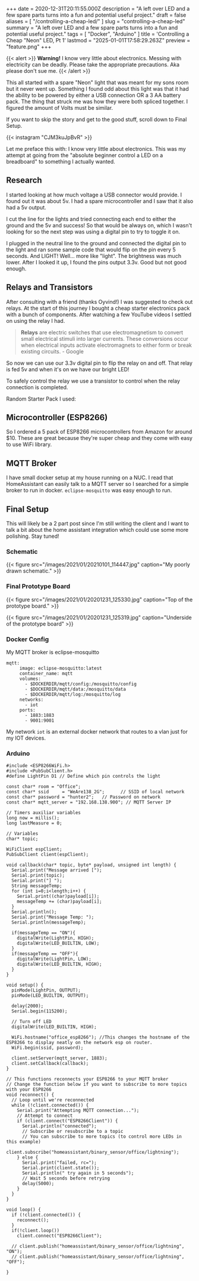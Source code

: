 +++
date = 2020-12-31T20:11:55.000Z
description = "A left over LED and a few spare parts turns into a fun and potential useful project."
draft = false
aliases = [ "/controlling-a-cheap-led/" ]
slug = "controlling-a-cheap-led"
summary = "A left over LED and a few spare parts turns into a fun and potential useful project."
tags = [ "Docker", "Arduino" ]
title = 'Controlling a Cheap "Neon" LED, Pt 1'
lastmod = "2025-01-01T17:58:29.263Z"
preview = "feature.png"
+++


{{< alert >}}
**Warning!** I know very little about electronics. Messing with electricity can be
deadly. Please take the appropriate precautions. Aka please don't sue me.
{{< /alert >}}

This all started with a spare "Neon" light that was meant for my sons room but
it never went up. Something I found odd about this light was that it had the
ability to be powered by either a USB connection OR a 3 AA battery pack. The
thing that struck me was how they were both spliced together. I figured the
amount of Volts must be similar.

If you want to skip the story and get to the good stuff, scroll down to Final
Setup.

{{< instagram "CJM3kuJpBvR" >}}

Let me preface this with: I know very little about electronics. This was my
attempt at going from the "absolute beginner control a LED on a breadboard" to
something I actually wanted.

## Research

I started looking at how much voltage a USB connector would provide. I found out
it was about 5v. I had a spare microcontroller and I saw that it also had a 5v
output.

I cut the line for the lights and tried connecting each end to either the ground
and the 5v and success! So that would be always on, which I wasn't looking for
so the next step was using a digital pin to try to toggle it on.

I plugged in the neutral line to the ground and connected the digital pin to the
light and ran some sample code that would flip on the pin every 5 seconds. And
LIGHT! Well... more like "light". The brightness was much lower. After I looked
it up, I found the pins output 3.3v. Good but not good enough.

## Relays and Transistors

After consulting with a friend (thanks Oyvind!) I was suggested to check out
relays. At the start of this journey I bought a cheap starter electronics pack
with a bunch of components. After watching a few YouTube videos I settled on
using the relay I had.

> **Relays** are electric switches that use electromagnetism to convert small
> electrical stimuli into larger currents. These conversions occur when
> electrical inputs activate electromagnets to either form or break existing
> circuits. - Google

So now we can use our 3.3v digital pin to flip the relay on and off. That relay
is fed 5v and when it's on we have our bright LED!

To safely control the relay we use a transistor to control when the relay
connection is completed.

Random Starter Pack I used:

## Microcontroller (ESP8266)

So I ordered a 5 pack of ESP8266 microcontrollers from Amazon for around $10.
These are great because they're super cheap and they come with easy to use WiFi
library.

## MQTT Broker

I have small docker setup at my house running on a NUC. I read that
HomeAssistant can easily talk to a MQTT server so I searched for a simple broker
to run in docker. `eclipse-mosquitto` was easy enough to run.

## Final Setup

This will likely be a 2 part post since I'm still writing the client and I want
to talk a bit about the home assistant integration which could use some more
polishing. Stay tuned!

### Schematic

{{< figure src="/images/2021/01/20210101_114447.jpg" caption="My poorly drawn schematic." >}}

### Final Prototype Board

{{< figure src="/images/2021/01/20201231_125330.jpg" caption="Top of the prototype board." >}}

{{< figure src="/images/2021/01/20201231_125319.jpg" caption="Underside of the prototype board" >}}

### Docker Config

My MQTT broker is eclipse-mosquitto

```docker
mqtt:
     image: eclipse-mosquitto:latest
     container_name: mqtt
     volumes:
       - $DOCKERDIR/mqtt/config:/mosquitto/config
       - $DOCKERDIR/mqtt/data:/mosquitto/data
       - $DOCKERDIR/mqtt/log:/mosquitto/log
     networks:
       - iot
     ports:
       - 1883:1883
       - 9001:9001
```

My network `iot` is an external docker network that routes to a vlan just for my
IOT devices.

### Arduino

```arduino
#include <ESP8266WiFi.h>
#include <PubSubClient.h>
#define LightPin D1 // Define which pin controls the light

const char* room = "Office";
const char* ssid     = "WeAre138_2G";      // SSID of local network
const char* password = "hunter2";   // Password on network
const char* mqtt_server = "192.168.138.900"; // MQTT Server IP

// Timers auxiliar variables
long now = millis();
long lastMeasure = 0;

// Variables
char* topic;

WiFiClient espClient;
PubSubClient client(espClient);

void callback(char* topic, byte* payload, unsigned int length) {
  Serial.print("Message arrived [");
  Serial.print(topic);
  Serial.print("] ");
  String messageTemp;
  for (int i=0;i<length;i++) {
    Serial.print((char)payload[i]);
    messageTemp += (char)payload[i];
  }
  Serial.println();
  Serial.print("Message Temp: ");
  Serial.println(messageTemp);
  
  if(messageTemp == "ON"){
    digitalWrite(LightPin, HIGH);
    digitalWrite(LED_BUILTIN, LOW);
  }
  if(messageTemp == "OFF"){
    digitalWrite(LightPin, LOW);
    digitalWrite(LED_BUILTIN, HIGH);
  }
}

void setup() {
  pinMode(LightPin, OUTPUT);
  pinMode(LED_BUILTIN, OUTPUT);

  delay(2000);
  Serial.begin(115200);

  // Turn off LED
  digitalWrite(LED_BUILTIN, HIGH);

  WiFi.hostname("office_esp8266"); //This changes the hostname of the ESP8266 to display neatly on the network esp on router.
  WiFi.begin(ssid, password);
  
  client.setServer(mqtt_server, 1883);
  client.setCallback(callback);
}

// This functions reconnects your ESP8266 to your MQTT broker
// Change the function below if you want to subscribe to more topics with your ESP8266 
void reconnect() {
  // Loop until we're reconnected
  while (!client.connected()) {
    Serial.print("Attempting MQTT connection...");
    // Attempt to connect
    if (client.connect("ESP8266Client")) {
      Serial.println("connected");  
      // Subscribe or resubscribe to a topic
      // You can subscribe to more topics (to control more LEDs in this example)
      client.subscribe("homeassistant/binary_sensor/office/lightning");
    } else {
      Serial.print("failed, rc=");
      Serial.print(client.state());
      Serial.println(" try again in 5 seconds");
      // Wait 5 seconds before retrying
      delay(5000);
    }
  }
}

void loop() {
  if (!client.connected()) {
    reconnect();
  }
  if(!client.loop())
    client.connect("ESP8266Client");

  // client.publish("homeassistant/binary_sensor/office/lightning", "ON");
  // client.publish("homeassistant/binary_sensor/office/lightning", "OFF");

}
```
